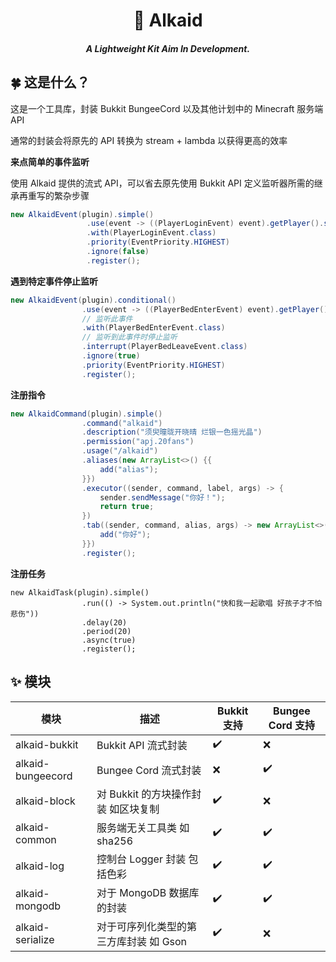 <h1 align="center">🌟 Alkaid</h1>
<h5 align="center">A Lightweight Kit Aim In Development.</h5>

## 🍀 这是什么？

这是一个工具库，封装 Bukkit BungeeCord 以及其他计划中的 Minecraft 服务端 API

通常的封装会将原先的 API 转换为 stream + lambda 以获得更高的效率

**来点简单的事件监听**

使用 Alkaid 提供的流式 API，可以省去原先使用 Bukkit API 定义监听器所需的继承再重写的繁杂步骤

```java
new AlkaidEvent(plugin).simple()
                 .use(event -> ((PlayerLoginEvent) event).getPlayer().sendMessage("欢迎"))
                 .with(PlayerLoginEvent.class)
                 .priority(EventPriority.HIGHEST)
                 .ignore(false)
                 .register();
```

**遇到特定事件停止监听**

```java
new AlkaidEvent(plugin).conditional()
                .use(event -> ((PlayerBedEnterEvent) event).getPlayer().sendMessage("晚安"))
                // 监听此事件
                .with(PlayerBedEnterEvent.class)
                // 监听到此事件时停止监听
                .interrupt(PlayerBedLeaveEvent.class)
                .ignore(true)
                .priority(EventPriority.HIGHEST)
                .register();
```

**注册指令**

```java
new AlkaidCommand(plugin).simple()
                .command("alkaid")
                .description("须臾曈昽开晓晴 烂银一色摇光晶")
                .permission("apj.20fans")
                .usage("/alkaid")
                .aliases(new ArrayList<>() {{
                    add("alias");
                }})
                .executor((sender, command, label, args) -> {
                    sender.sendMessage("你好！");
                    return true;
                })
                .tab((sender, command, alias, args) -> new ArrayList<>() {{
                    add("你好");
                }})
                .register();
```

**注册任务**

```
new AlkaidTask(plugin).simple()
                .run(() -> System.out.println("快和我一起歌唱 好孩子才不怕悲伤"))
                .delay(20)
                .period(20)
                .async(true)
                .register();
```

## ✨ 模块

| 模块              | 描述                                   | Bukkit 支持 | Bungee Cord 支持 |
| ----------------- | -------------------------------------- | ----------- | ---------------- |
| alkaid-bukkit     | Bukkit API 流式封装                    | ✔️           | ❌                |
| alkaid-bungeecord | Bungee Cord 流式封装                   | ❌           | ✔️                |
| alkaid-block      | 对 Bukkit 的方块操作封装 如区块复制    | ✔️           | ❌                |
| alkaid-common     | 服务端无关工具类 如 sha256             | ✔️           | ✔️                |
| alkaid-log        | 控制台 Logger 封装 包括色彩            | ✔️           | ✔️                |
| alkaid-mongodb    | 对于 MongoDB 数据库的封装              | ✔️           | ✔️                |
| alkaid-serialize  | 对于可序列化类型的第三方库封装 如 Gson | ✔️           | ❌                |

